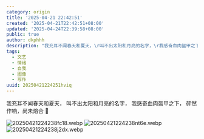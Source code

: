 ```yaml
---
category: origin
title: '2025-04-21 22:42:51'
created: '2025-04-21T22:42:51+08:00'
updated: '2025-04-24T22:39:58+08:00'
public: true
author: dkphhh
description: "我充耳不闻春天和夏天，\r叫不出太阳和月亮的名字，\r我感奋血肉盔甲之下，\r砰然作响……"
tags:
  - 文艺
  - 情绪
  - 自我
  - 图像
  - 写作
uuid: 20250421224251hviq
---
```


我充耳不闻春天和夏天，
叫不出太阳和月亮的名字，
我感奋血肉盔甲之下，
砰然作响，尚未熔合
📸

![20250421224238fc18.webp](https://img.dkphhh.me/20250421224238fc18.webp)
![20250421224238nt6e.webp](https://img.dkphhh.me/20250421224238nt6e.webp)
![20250421224238j2dx.webp](https://img.dkphhh.me/20250421224238j2dx.webp)
